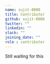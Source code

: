 ```yaml
---
name: sujit-0008
title: Contributor
github: sujit-0008
twitter: ""
linkedin: ""
slack: ""
joining_date: ""
role : contributor
---
```


Still waiting for this
